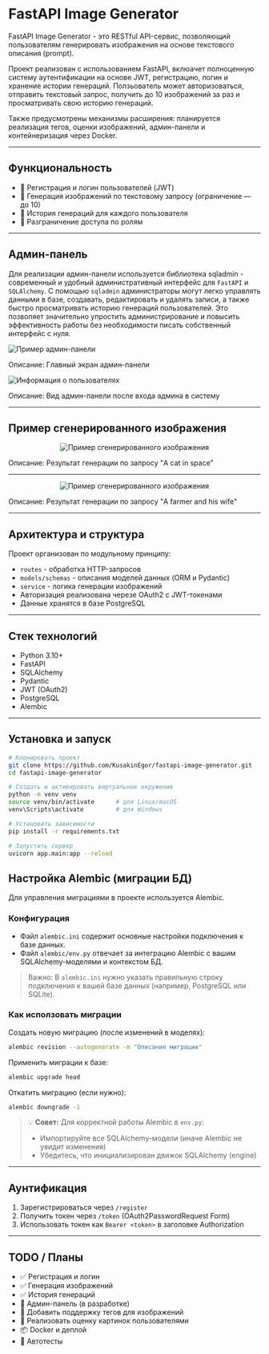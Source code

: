 # FastAPI Image Generator

FastAPI Image Generator - это RESTful API-сервис, позволяющий пользователям генерировать изображения на основе текстового описания (prompt).<br>

Проект реализован с использованием FastAPI, вклюачет полноценную систему аутентификации на основе JWT, регистрацию, логин и хранение истории генераций. Ползьователь может авторизоваться, отправить текстовый запрос, получить до 10 изображений за раз и просматривать свою историю генераций.<br>

Также предусмотрены механизмы расширения: планируется реализация тегов, оценки изображений, админ-панели и контейнеризация через Docker.

---

## Функциональность
- 🔐 Регистрация и логин пользователей (JWT)
- 🧠 Генерация изображений по текстовому запросу (ограничение — до 10)
- 📜 История генераций для каждого пользователя
- 👤 Разграничение доступа по ролям

---

## Админ-панель
Для реализации админ-панели используется библиотека sqladmin - современный и удобный административный интерфейс для `FastAPI` и `SQLAlchemy`. С помощью `sqladmin` администраторы могут легко управлять данными в базе, создавать, редактировать и удалять записи, а также быстро просматривать историю генераций пользователей. Это позволяет значительно упростить администрирование и повысить эффективность работы без необходимости писать собственный интерфейс с нуля.

![Пример админ-панели](static/images/panel.PNG)

Описание: Главный экран админ-панели

![Информация о пользователях](static/images/admin.PNG)

Описание: Вид админ-панели после входа админа в систему

---

## Пример сгенерированного изображения

<p align="center">
    <img src="static/images/f0aeccea51a442d0a6055f5c3aadc5f2.png" alt="Пример сгенерированного изображения">
</p>

Описание: Результат генерации по запросу "A cat in space"

---

<p align="center">
    <img src="static/images/57a9f216dd9a4e3f8219f062119483f4.png" alt="Пример сгенерированного изображения">
</p>

Описание: Результат генерации по запросу "A farmer and his wife"

---

## Архитектура и структура

Проект организован по модульному принципу:
- `routes` - обработка HTTP-запросов
- `models/schemas` - описания моделей данных (ORM и Pydantic)
- `service` - логика генерации изображений
- Авторизация реализована черезе OAuth2 с JWT-токенами
- Данные хранятся в базе PostgreSQL

---

## Стек технологий
- Python 3.10+
- FastAPI
- SQLAlchemy
- Pydantic
- JWT (OAuth2)
- PostgreSQL
- Alembic

---

## Установка и запуск

```bash
# Клонировать проект
git clone https://github.com/KusakinEgor/fastapi-image-generator.git
cd fastapi-image-generator

# Создать и активировать виртуальное окружение
python -m venv venv
source venv/bin/activate      # для Linux/macOS
venv\Scripts\activate         # для Windows

# Установить зависимости
pip install -r requirements.txt

# Запустить сервер
uvicorn app.main:app --reload
```
## Настройка Alembic (миграции БД)

Для управления миграциями в проекте используется Alembic.

### Конфигурация

- Файл `alembic.ini` содержит основные настройки подключения к базе данных.
- Файл `alembic/env.py` отвечает за интеграцию Alembic с вашим SQLAlchemy-моделями и контекстом БД.

> Важно:
> В `alembic.ini` нужно указать правильную строку подключения к вашей базе данных (например, PostgreSQL или SQLite).

### Как исползовать миграции

Создать новую миграцию (после изменений в моделях):

```bash
alembic revision --autogenerate -m "Описание миграции"
```
Применить миграции к базе:

```bash
alembic upgrade head
```
Откатить миграцию (если нужно):
```bash
alembic downgrade -1
```

> 💡 **Совет:**
> Для корректной работы Alembic в `env.py`:
> - Импортируйте все SQLAlchemy-модели (иначе Alembic не увидит изменения)
> - Убедитесь, что инициализирован движок SQLAlchemy (engine)

---

## Аунтификация
1. Зарегистрироваться через `/register`
2. Получить токен через `/token` (OAuth2PasswordRequest Form)
3. Использовать токен как `Bearer <token>` в заголовке Authorization

---

## TODO / Планы
- ✅ Регистрация и логин
- ✅ Генерация изображений
- ✅ История генераций
- 🚧 Админ-панель (в разработке)
- 🚧 Добавить поддержку тегов для изображений
- 🚧 Реализовать оценку картинок пользователями
- 📦 Docker и деплой
- 🧪 Автотесты

